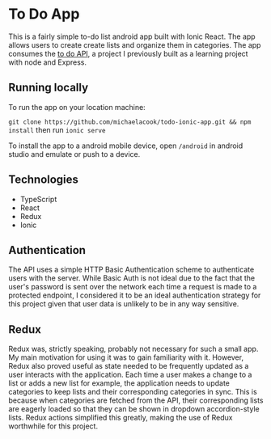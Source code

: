 # To Do App

This is a fairly simple to-do list android app built with Ionic React. The app allows users to create create lists and organize them in categories. The app consumes the [to do API](https://github.com/michaelacook/to-do-api), a project I previously built as a learning project with node and Express.

## Running locally

To run the app on your location machine:

`git clone https://github.com/michaelacook/todo-ionic-app.git && npm install` then run `ionic serve`

To install the app to a android mobile device, open `/android` in android studio and emulate or push to a device.

## Technologies

- TypeScript
- React
- Redux
- Ionic

## Authentication

The API uses a simple HTTP Basic Authentication scheme to authenticate users with the server. While Basic Auth is not ideal due to the fact that the user's password is sent over the network each time a request is made to a protected endpoint, I considered it to be an ideal authentication strategy for this project given that user data is unlikely to be in any way sensitive.

## Redux

Redux was, strictly speaking, probably not necessary for such a small app. My main motivation for using it was to gain familiarity with it. However, Redux also proved useful as state needed to be frequently updated as a user interacts with the application. Each time a user makes a change to a list or adds a new list for example, the application needs to update categories to keep lists and their corresponding categories in sync. This is because when categories are fetched from the API, their corresponding lists are eagerly loaded so that they can be shown in dropdown accordion-style lists. Redux actions simplified this greatly, making the use of Redux worthwhile for this project.
